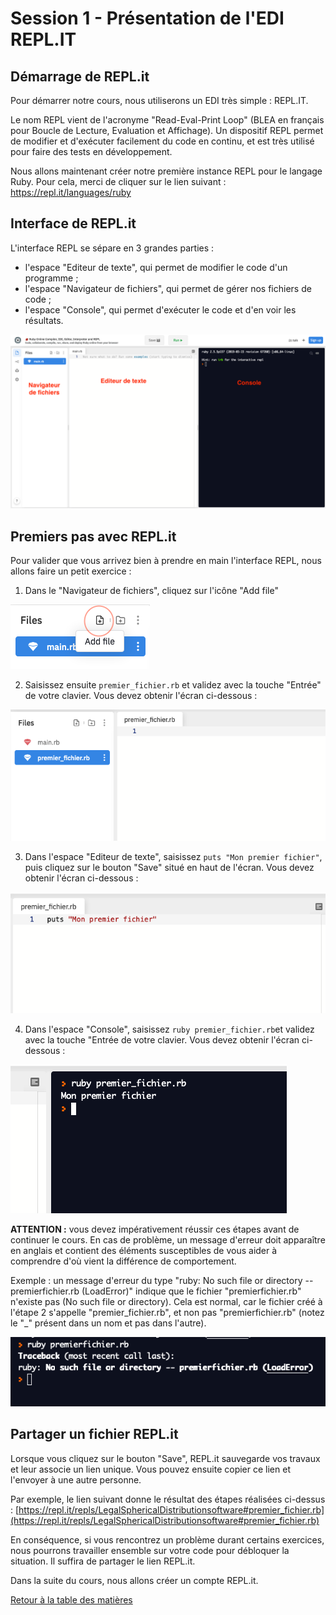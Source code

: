 # Session 1 - Présentation de l'EDI REPL.IT

## Démarrage de REPL.it

Pour démarrer notre cours, nous utiliserons un EDI très simple : REPL.IT.

Le nom REPL vient de l'acronyme "Read-Eval-Print Loop" (BLEA en français pour Boucle de Lecture, Evaluation et Affichage).
Un dispositif REPL permet de modifier et d'exécuter facilement du code en continu, et est très utilisé pour faire des tests en développement.

Nous allons maintenant créer notre première instance REPL pour le langage Ruby. Pour cela, merci de cliquer sur le lien suivant : https://repl.it/languages/ruby

## Interface de REPL.it

L'interface REPL se sépare en 3 grandes parties :
- l'espace "Editeur de texte", qui permet de modifier le code d'un programme ;
- l'espace "Navigateur de fichiers", qui permet de gérer nos fichiers de code ;
- l'espace "Console", qui permet d'exécuter le code et d'en voir les résultats.

![Interface REPL.it](./interface_repl.png)

## Premiers pas avec REPL.it

Pour valider que vous arrivez bien à prendre en main l'interface REPL, nous allons faire un petit exercice :

1) Dans le "Navigateur de fichiers", cliquez sur l'icône "Add file"

![Ajouter un fichier](./tuto_add_file.png)

2) Saisissez ensuite `premier_fichier.rb` et validez avec la touche "Entrée" de votre clavier. Vous devez obtenir l'écran ci-dessous :

![Fichier créé](./tuto_file_created.png)

3) Dans l'espace "Editeur de texte", saisissez `puts "Mon premier fichier"`, puis cliquez sur le bouton "Save" situé en haut de l'écran. Vous devez obtenir l'écran ci-dessous :

![Fichier édité](./tuto_file_edited.png)

4) Dans l'espace "Console", saisissez `ruby premier_fichier.rb`et validez avec la touche "Entrée de votre clavier. Vous devez obtenir l'écran ci-dessous :

![Fichier exécuté](./tuto_file_executed.png)

**ATTENTION :** vous devez impérativement réussir ces étapes avant de continuer le cours. En cas de problème, un message d'erreur doit apparaître en anglais et contient des éléments susceptibles de vous aider à comprendre d'où vient la différence de comportement.

Exemple : un message d'erreur du type "ruby: No such file or directory -- premierfichier.rb (LoadError)" indique que le fichier "premierfichier.rb" n'existe pas (No such file or directory). Cela est normal, car le fichier créé à l'étape 2 s'appelle "premier_fichier.rb", et non pas "premierfichier.rb" (notez le "_" présent dans un nom et pas dans l'autre).

![Exemple d'erreur](./tuto_error.png)

## Partager un fichier REPL.it

Lorsque vous cliquez sur le bouton "Save", REPL.it sauvegarde vos travaux et leur associe un lien unique. Vous pouvez ensuite copier ce lien et l'envoyer à une autre personne.

Par exemple, le lien suivant donne le résultat des étapes réalisées ci-dessus : [https://repl.it/repls/LegalSphericalDistributionsoftware#premier_fichier.rb](https://repl.it/repls/LegalSphericalDistributionsoftware#premier_fichier.rb)

En conséquence, si vous rencontrez un problème durant certains exercices, nous pourrons travailler ensemble sur votre code pour débloquer la situation. Il suffira de partager le lien REPL.it.

Dans la suite du cours, nous allons créer un compte REPL.it.

[Retour à la table des matières](../../../)